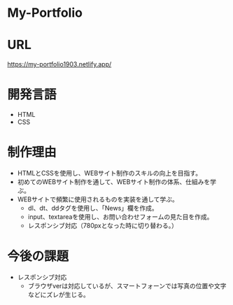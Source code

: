 # My-Portfolio

# URL
https://my-portfolio1903.netlify.app/

# 開発言語
- HTML
- CSS

# 制作理由
- HTMLとCSSを使用し、WEBサイト制作のスキルの向上を目指す。
- 初めてのWEBサイト制作を通して、WEBサイト制作の体系、仕組みを学ぶ。
- WEBサイトで頻繁に使用されるものを実装を通して学ぶ。
  - dl、dt、ddタグを使用し、「News」欄を作成。
  - input、textareaを使用し、お問い合わせフォームの見た目を作成。
  - レスポンシブ対応（780pxとなった時に切り替わる。）

# 今後の課題
- レスポンシブ対応
  - ブラウザverは対応しているが、スマートフォーンでは写真の位置や文字などにズレが生じる。

